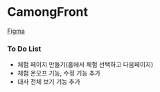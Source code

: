 # CamongFront

[Figma](https://www.figma.com/file/CihLl4WW3mxxRS03wQQAg1/%EC%B9%B4%EB%AA%BD%EC%9D%B4%ED%94%84%EB%A1%9C%EC%A0%9D%ED%8A%B8?type=design&node-id=267-81&mode=design&t=66IRBF1XJEGvolEr-0)

### To Do List
- 체험 페이지 만들기(홈에서 체험 선택하고 다음페이지)
- 체험 온오프 기능, 수정 기능 추가
- 대사 전체 보기 기능 추가
